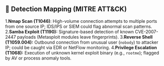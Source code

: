 ## 🧩 Detection Mapping (MITRE ATT&CK)
1.**Nmap Scan (T1046)**: High-volume connection attempts to multiple ports from one source IP; IDS/IPS or SIEM could flag abnormal scan patterns.
2.**Samba Exploit (T1190):** Signature-based detection of known CVE-2007-2447 payloads (Metasploit modules leave fingerprints).
3.**Reverse Shell (T1059.004):** Outbound connection from unusual user (`nobody`) to attacker IP; could be caught via EDR or NetFlow monitoring.
4.**Privilege Escalation (T1068):** Execution of unknown kernel exploit binary (e.g., `rootme`); flagged by AV or process anomaly tools.
